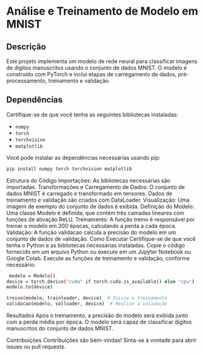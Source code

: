 # Análise e Treinamento de Modelo em MNIST

## Descrição

Este projeto implementa um modelo de rede neural para classificar imagens de dígitos manuscritos usando o conjunto de dados MNIST. O modelo é construído com PyTorch e inclui etapas de carregamento de dados, pré-processamento, treinamento e validação.

## Dependências

Certifique-se de que você tenha as seguintes bibliotecas instaladas:

- `numpy`
- `torch`
- `torchvision`
- `matplotlib`

Você pode instalar as dependências necessárias usando pip:

  ```bash
  pip install numpy torch torchvision matplotlib
   ```
Estrutura do Código
Importações: As bibliotecas necessárias são importadas.
Transformações e Carregamento de Dados:
O conjunto de dados MNIST é carregado e transformado em tensores.
Dados de treinamento e validação são criados com DataLoader.
Visualização: Uma imagem de exemplo do conjunto de dados é exibida.
Definição do Modelo:
Uma classe Modelo é definida, que contém três camadas lineares com funções de ativação ReLU.
Treinamento:
A função treino é responsável por treinar o modelo em 200 épocas, calculando a perda a cada época.
Validação:
A função validacao calcula a precisão do modelo em um conjunto de dados de validação.
Como Executar
Certifique-se de que você tenha o Python e as bibliotecas necessárias instaladas.
Copie o código fornecido em um arquivo Python ou execute em um Jupyter Notebook ou Google Colab.
Execute as funções de treinamento e validação, conforme necessário:
 ```bash
  modelo = Modelo()
device = torch.device("cuda" if torch.cuda.is_available() else "cpu")
modelo.to(device)

treino(modelo, trainloader, device)  # Inicie o treinamento
validacao(modelo, valloader, device)  # Realize a validação

   ```
Resultados
Após o treinamento, a precisão do modelo será exibida junto com a perda média por época. O modelo será capaz de classificar dígitos manuscritos do conjunto de dados MNIST.

Contribuições
Contribuições são bem-vindas! Sinta-se à vontade para abrir issues ou pull requests.

